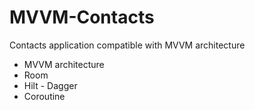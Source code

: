 # MVVM-Contacts

Contacts application compatible with MVVM architecture

- MVVM architecture
- Room
- Hilt - Dagger
- Coroutine
